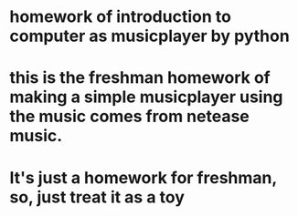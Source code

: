 # homework of introduction to computer as musicplayer by python
# this is the freshman homework of making a simple musicplayer using the music comes from netease music.
# It's just a homework for freshman, so, just treat it as a toy
